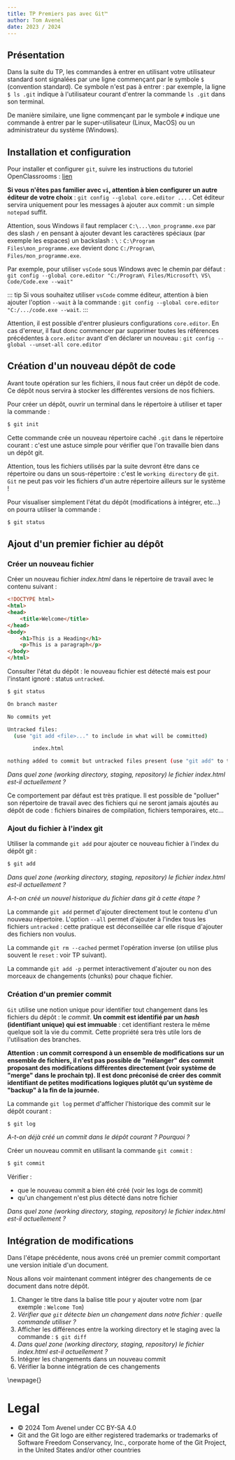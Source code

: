 ```yaml
---
title: TP Premiers pas avec Git™
author: Tom Avenel
date: 2023 / 2024
---
```


## Présentation

Dans la suite du TP, les commandes à entrer en utilisant votre utilisateur standard sont signalées par une ligne commençant par le symbole `$` (convention standard). Ce symbole n'est pas à entrer : par exemple, la ligne `$ ls .git` indique à l'utilisateur courant d'entrer la commande `ls .git` dans son terminal.

De manière similaire, une ligne commençant par le symbole `#` indique une commande à entrer par le super-utilisateur (Linux, MacOS) ou un administrateur du système (Windows).

## Installation et configuration

Pour installer et configurer `git`, suivre les instructions du tutoriel OpenClassrooms : [lien](https://openclassrooms.com/fr/courses/7162856-gerez-du-code-avec-git-et-github/7165721-installez-git-sur-votre-ordinateur)

**Si vous n'êtes pas familier avec `vi`, attention à bien configurer un autre éditeur de votre choix** : `git config --global core.editor ...` . Cet éditeur servira uniquement pour les messages à ajouter aux commit : un simple `notepad` suffit.

Attention, sous Windows il faut remplacer `C:\...\mon_programme.exe` par des slash `/` en pensant à ajouter devant les caractères spéciaux (par exemple les espaces) un backslash : `\` : `C:\Program Files\mon_programme.exe` devient donc `C:/Program\ Files/mon_programme.exe`.

Par exemple, pour utiliser `vsCode` sous Windows avec le chemin par défaut : `git config --global core.editor "C:/Program\ Files/Microsoft\ VS\ Code/Code.exe --wait"`

::: tip
Si vous souhaitez utiliser `vsCode` comme éditeur, attention à bien ajouter l'option `--wait` à la commande : `git config --global core.editor "C:/.../code.exe --wait`. 
:::

Attention, il est possible d'entrer plusieurs configurations `core.editor`. En cas d'erreur, il faut donc commencer par supprimer toutes les références précédentes à `core.editor` avant d'en déclarer un nouveau : `git config --global --unset-all core.editor`

## Création d'un nouveau dépôt de code

Avant toute opération sur les fichiers, il nous faut créer un dépôt de code.
Ce dépôt nous servira à stocker les différentes versions de nos fichiers. 

Pour créer un dépôt, ouvrir un terminal dans le répertoire à utiliser et taper la commande :

```bash
$ git init
```

Cette commande crée un nouveau répertoire caché `.git` dans le répertoire courant : c'est une astuce simple pour vérifier que l'on travaille bien dans un dépôt git.

Attention, tous les fichiers utilisés par la suite devront être dans ce répertoire ou dans un sous-répertoire : c'est le `working directory` de `git`. `Git` ne peut pas voir les fichiers d'un autre répertoire ailleurs sur le système !

Pour visualiser simplement l'état du dépôt (modifications à intégrer, etc...) on pourra utiliser la commande :

```bash
$ git status
```

## Ajout d'un premier fichier au dépôt

### Créer un  nouveau fichier

Créer un nouveau fichier _index.html_ dans le répertoire de travail avec le contenu suivant :

```html
<!DOCTYPE html>
<html>
<head>
    <title>Welcome</title>
</head>
<body>
    <h1>This is a Heading</h1>
    <p>This is a paragraph</p>
</body>
</html>
```

Consulter l'état du dépôt : le nouveau fichier est détecté mais est pour l'instant ignoré : status `untracked`.

```bash
$ git status

On branch master

No commits yet

Untracked files:
  (use "git add <file>..." to include in what will be committed)

        index.html

nothing added to commit but untracked files present (use "git add" to track)
```

_Dans quel zone (working directory, staging, repository) le fichier index.html est-il actuellement ?_

Ce comportement par défaut est très pratique. Il est possible de "polluer" son répertoire de travail avec des fichiers qui ne seront jamais ajoutés au dépôt de code : fichiers binaires de compilation, fichiers temporaires, etc...

### Ajout du fichier à l'index git

Utiliser la commande `git add` pour ajouter ce nouveau fichier à l'index du dépôt git :

```bash
$ git add
```

_Dans quel zone (working directory, staging, repository) le fichier index.html est-il actuellement ?_

_A-t-on créé un nouvel historique du fichier dans git à cette étape ?_

La commande `git add` permet d'ajouter directement tout le contenu d'un nouveau répertoire. L'option `--all` permet d'ajouter à l'index tous les fichiers `untracked` : cette pratique est déconseillée car elle risque d'ajouter des fichiers non voulus.

La commande `git rm --cached` permet l'opération inverse (on utilise plus souvent le `reset` : voir TP suivant).

La commande `git add -p` permet interactivement d'ajouter ou non des morceaux de changements (chunks) pour chaque fichier.

### Création d'un premier commit

`Git` utilise une notion unique pour identifier tout changement dans les fichiers du dépôt : le _commit_. **Un commit est identifié par un _hash_ (identifiant unique) qui est immuable** : cet identifiant restera le même quelque soit la vie du commit. Cette propriété sera très utile lors de l'utilisation des branches.

**Attention : un commit correspond à un ensemble de modifications sur un ensemble de fichiers, il n'est pas possible de "mélanger" des commit proposant des modifications différentes directement (voir système de "merge" dans le prochain tp). Il est donc préconisé de créer des commit identifiant de petites modifications logiques plutôt qu'un système de "backup" à la fin de la journée.**

La commande `git log` permet d'afficher l'historique des commit sur le dépôt courant :

```bash
$ git log
```

_A-t-on déjà créé un commit dans le dépôt courant ? Pourquoi ?_

Créer un nouveau commit en utilisant la commande `git commit` :

```bash
$ git commit
```

Vérifier :
- que le nouveau commit a bien été créé (voir les logs de commit)
- qu'un changement n'est plus détecté dans notre fichier

_Dans quel zone (working directory, staging, repository) le fichier index.html est-il actuellement ?_

## Intégration de modifications

Dans l'étape précédente, nous avons créé un premier commit comportant une version initiale d'un document.

Nous allons voir maintenant comment intégrer des changements de ce document dans notre dépôt.

1. Changer le titre dans la balise title pour y ajouter votre nom (par exemple : `Welcome Tom`)
2. _Vérifier que `git` détecte bien un changement dans notre fichier : quelle commande utiliser ?_
3. Afficher les différences entre la working directory et le staging avec la commande : `$ git diff`
4. _Dans quel zone (working directory, staging, repository) le fichier index.html est-il actuellement ?_
5. Intégrer les changements dans un nouveau commit
6. Vérifier la bonne intégration de ces changements

\newpage{}

# Legal

- © 2024 Tom Avenel under CC  BY-SA 4.0
- Git and the Git logo are either registered trademarks or trademarks of Software Freedom Conservancy, Inc., corporate home of the Git Project, in the United States and/or other countries
